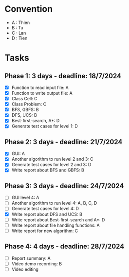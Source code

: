 # Convention
- A : Thien
- B : Tu
- C : Lan
- D : Tien

# Tasks
## Phase 1: 3 days - deadline: 18/7/2024
- [x] Function to read input file: A
- [x] Function to write output file: A
- [x] Class Cell: C
- [x] Class Problem: C
- [x] BFS, GBFS: B
- [x] DFS, UCS: B
- [x] Best-first-search, A*: D
- [x] Generate test cases for level 1: D

## Phase 2: 3 days - deadline: 21/7/2024
- [x] GUI: A
- [x] Another algorithm to run level 2 and 3: C
- [x] Generate test cases for level 2 and 3: D
- [x] Write report about BFS and GBFS: B

## Phase 3: 3 days - deadline: 24/7/2024
- [ ] GUI level 4: A
- [ ] Another algorithm to run level 4: A, B, C, D
- [ ] Generate test cases for level 4: D
- [x] Write report about DFS and UCS: B
- [ ] Write report about Best-first-search and A*: D
- [ ] Write report about file handling functions: A
- [ ] Write report for new algorithm: C

## Phase 4: 4 days - deadline: 28/7/2024
- [ ] Report summary: A
- [ ] Video demo recording: B
- [ ] Video editing